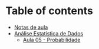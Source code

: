 # Table of contents

* [Notas de aula](README.md)
* [Análise Estatística de Dados](analise-estatistica-de-dados/README.md)
  * [Aula 05 - Probabilidade](analise-estatistica-de-dados/aula-05-probabilidade.md)


